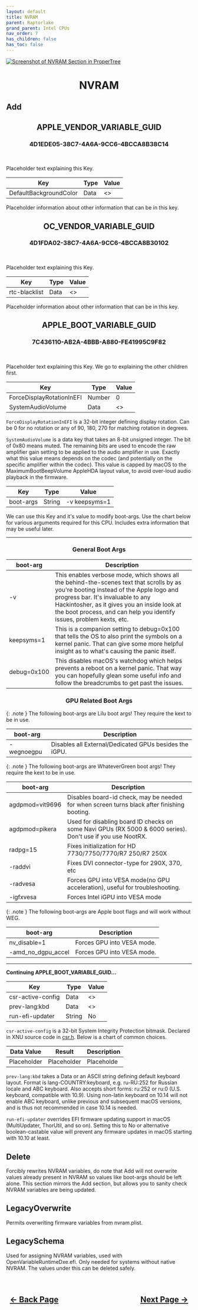 ```yaml
---
layout: default
title: NVRAM
parent: Raptorlake
grand_parent: Intel CPUs
nav_order: 7
has_children: false
has_toc: false
---
```


<style>
  .navigation-container {
    display: flex;
    justify-content: space-between;
    align-items: center;
    width: 100%;
  }
  
  .nav-button {
    margin: 10px;
  }

  .section-title{
    text-align: center
  }

  .key-title{
    text-align: left
  }

  .key-entry{
    text-align: center
  }
</style>

<a align="center" href=""><img src="../../../../assets/" alt="Screenshot of NVRAM Section in ProperTree"></a>

<h1 class="section-title">NVRAM</h1>

<h2 class="key-title">Add</h2>

<h2 class="key-entry">APPLE_VENDOR_VARIABLE_GUID</h2>
<h3 class="key-entry">4D1EDE05-38C7-4A6A-9CC6-4BCCA8B38C14</h3>
<br>

Placeholder text explaining this Key.

| Key | Type | Value |
| --- | --- | --- |
| DefaultBackgroundColor | Data | <> |

Placeholder information about other information that can be in this key.

<h2 class="key-entry">OC_VENDOR_VARIABLE_GUID</h2>
<h3 class="key-entry">4D1FDA02-38C7-4A6A-9CC6-4BCCA8B30102</h3>
<br>

Placeholder text explaining this Key.

| Key | Type | Value |
| --- | --- | --- |
| rtc-blacklist | Data | <> |

Placeholder information about other information that can be in this key.

<h2 class="key-entry">APPLE_BOOT_VARIABLE_GUID</h2>
<h3 class="key-entry">7C436110-AB2A-4BBB-A880-FE41995C9F82</h3>
<br>

Placeholder text explaining this Key. We go to explaining the other children first.

| Key | Type | Value |
| --- | --- | --- |
| ForceDisplayRotationInEFI | Number | 0 |
| SystemAudioVolume | Data | <> |

``ForceDisplayRotationInEFI`` is a 32-bit integer defining display rotation. Can be 0 for no rotation or any of 90, 180, 270 for matching rotation in degrees.

``SystemAudioVolume`` is a data key that takes an 8-bit unsigned integer. The bit of 0x80 means muted. The remaining bits are used to encode the raw amplifier gain setting to be applied to the audio amplifier in use. Exactly what this value means depends on the codec (and potentially on the specific amplifier within the codec). This value is capped by macOS to the MaximumBootBeepVolume AppleHDA layout value, to avoid over-loud audio playback in the firmware.
<br>

| Key | Type | Value |
| ----- | ----- | ----- |
| boot-args | String | -v keepsyms=1 |

We can use this Key and it's value to modify boot-args. Use the chart below for various arguments required for this CPU. Includes extra information that may be useful later.

<hr>
<h3 class="key-entry">General Boot Args</h3>

| boot-arg | Description | 
| ----- | ----- |
| -v | This enables verbose mode, which shows all the behind-the-scenes text that scrolls by as you're booting instead of the Apple logo and progress bar. It's invaluable to any Hackintosher, as it gives you an inside look at the boot process, and can help you identify issues, problem kexts, etc. |
| keepsyms=1 | This is a companion setting to debug=0x100 that tells the OS to also print the symbols on a kernel panic. That can give some more helpful insight as to what's causing the panic itself. |
| debug=0x100 | This disables macOS's watchdog which helps prevents a reboot on a kernel panic. That way you can hopefully glean some useful info and follow the breadcrumbs to get past the issues. |

<h3 class="key-entry">GPU Related Boot Args</h3>

{: .note }
The following boot-args are Lilu boot args! They require the kext to be in use.

| boot-arg | Description |
| ----- | ----- |
| -wegnoegpu | Disables all External/Dedicated GPUs besides the iGPU. |

{: .note }
The following boot-args are WhateverGreen boot args! They require the kext to be in use.

| boot-arg | Description | 
| ----- | ----- |
| agdpmod=vit9696 | Disables board-id check, may be needed for when screen turns black after finishing booting. |
| agdpmod=pikera | Used for disabling board ID checks on some Navi GPUs (RX 5000 & 6000 series). Don't use if you use NootRX. |
| radpg=15 | Fixes initialization for HD 7730/7750/7770/R7 250/R7 250X |
| -raddvi | Fixes DVI connector-type for 290X, 370, etc |
| -radvesa | Forces GPU into VESA mode(no GPU acceleration), useful for troubleshooting. |
| -igfxvesa | Forces Intel iGPU into VESA mode |

{: .note }
The following boot-args are Apple boot flags and will work without WEG.

| boot-arg | Description | 
| ----- | ----- |
| nv_disable=1 | Forces GPU into VESA mode. |
| -amd_no_dgpu_accel | Forces GPU into VESA mode. |

<hr>
<b>Continuing APPLE_BOOT_VARIABLE_GUID...</b>
<br>

| Key | Type | Value |
| --- | --- | --- |
| csr-active-config | Data | <> |
| prev-lang:kbd | Data | <> |
| run-efi-updater | String | No |

``csr-active-config`` is a 32-bit System Integrity Protection bitmask. Declared in XNU source code in [csr.h](https://raw.githubusercontent.com/apple-oss-distributions/xnu/main/bsd/sys/csr.h). Below is a chart of common choices.

| Data Value | Result | Description |
| --- | --- | --- |
| Placeholder | Placeholder | Placeholde |

``prev-lang:kbd`` takes a Data or an ASCII string defining default keyboard layout. Format is lang-COUNTRY:keyboard, e.g. ru-RU:252 for Russian locale and ABC keyboard. Also accepts short forms:
ru:252 or ru:0 (U.S. keyboard, compatible with 10.9). Using non-latin keyboard on 10.14 will not enable ABC keyboard, unlike previous and subsequent macOS versions, and is thus not recommended in case 10.14 is needed.

``run-efi-updater`` overrides EFI firmware updating support in macOS (MultiUpdater, ThorUtil, and so on). Setting this to No or alternative boolean-castable value will prevent any firmware updates in macOS starting with 10.10 at least.

<h2 class="key-title">Delete</h2>

Forcibly rewrites NVRAM variables, do note that Add will not overwrite values already present in NVRAM so values like boot-args should be left alone. This section mirrors the Add section, but allows you to sanity check NVRAM variables are being updated.

<h2 class="key-title">LegacyOverwrite</h2>

Permits overwriting firmware variables from nvram.plist.

<h2 class="key-title">LegacySchema</h2>

Used for assigning NVRAM variables, used with OpenVariableRuntimeDxe.efi. Only needed for systems without native NVRAM. The values under this can be deleted safely.

<h2 align="center">
  <br>
  <div class="navigation-container">
    <a class="nav-button" href="../06-Misc/">&larr; Back Page</a>
    <a class="nav-button" href="../08-PlatformInfo/">Next Page &rarr;</a>
  </div>
  <br>
</h2>
